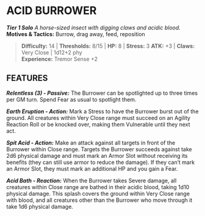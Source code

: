 ﻿---
tags:
  - Adversary
  - Creature
  - Statblock

name: 'ACID BURROWER'
tier: 1
type: Solo
description: 'A horse-sized insect with digging claws and acidic blood.'
motives_and_tactics: 'Burrow, drag away, feed, reposition'
difficulty: '14'
thresholds: '8/15'
hp: '8'
stress: '3'
atk: '+3'
attack: 'Claws'
range: 'Very Close'
damage: '1d12+2 phy'
experience:
  - 'Tremor Sense +2'
feats:
- name: 'Relentless (3)'
  type: 'Passive'
  text: 'The Burrower can be spotlighted up to three times per GM turn. Spend Fear as usual to spotlight them.'
- name: 'Earth Eruption'
  type: 'Action'
  text: 'Mark a Stress to have the Burrower burst out of the ground. All creatures within Very Close range must succeed on an Agility Reaction Roll or be knocked over, making them Vulnerable until they next act.'
- name: 'Spit Acid'
  type: 'Action'
  text: 'Make an attack against all targets in front of the Burrower within Close range. Targets the Burrower succeeds against take 2d6 physical damage and must mark an Armor Slot without receiving its benefits (they can still use armor to reduce the damage). If they can’t mark an Armor Slot, they must mark an additional HP and you gain a Fear.'
- name: 'Acid Bath'
  type: 'Reaction'
  text: 'When the Burrower takes Severe damage, all creatures within Close range are bathed in their acidic blood, taking 1d10 physical damage. This splash covers the ground within Very Close range with blood, and all creatures other than the Burrower who move through it take 1d6 physical damage.'
layout: Daggerheart Adversary
source: srd-adversary
statblock: true
---

# ACID BURROWER

***Tier 1 Solo***
*A horse-sized insect with digging claws and acidic blood.*
**Motives & Tactics:** Burrow, drag away, feed, reposition

> **Difficulty:** 14 | **Thresholds:** 8/15 | **HP:** 8 | **Stress:** 3
> **ATK:** +3 | **Claws:** Very Close | 1d12+2 phy  
> **Experience:** Tremor Sense +2

## FEATURES

***Relentless (3) - Passive:*** The Burrower can be spotlighted up to three times per GM turn. Spend Fear as usual to spotlight them.

***Earth Eruption - Action:*** Mark a Stress to have the Burrower burst out of the ground. All creatures within Very Close range must succeed on an Agility Reaction Roll or be knocked over, making them Vulnerable until they next act.

***Spit Acid - Action:*** Make an attack against all targets in front of the Burrower within Close range. Targets the Burrower succeeds against take 2d6 physical damage and must mark an Armor Slot without receiving its benefits (they can still use armor to reduce the damage). If they can’t mark an Armor Slot, they must mark an additional HP and you gain a Fear.

***Acid Bath - Reaction:*** When the Burrower takes Severe damage, all creatures within Close range are bathed in their acidic blood, taking 1d10 physical damage. This splash covers the ground within Very Close range with blood, and all creatures other than the Burrower who move through it take 1d6 physical damage.
